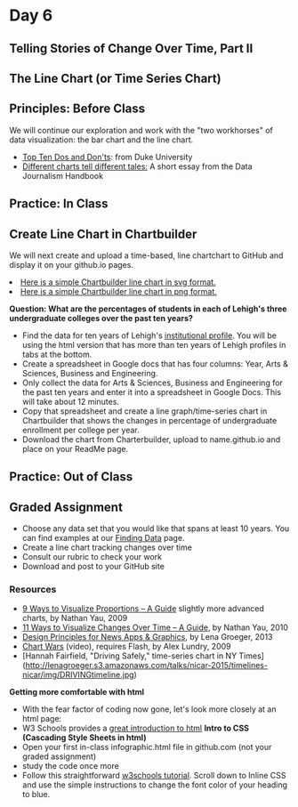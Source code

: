 # Day 6

## Telling Stories of Change Over Time, Part II

## The Line Chart (or Time Series Chart)

## Principles: Before Class

We will continue our exploration and work with the "two workhorses" of data visualization: the bar chart and the line chart.
<ul>
<li><a href=http://guides.library.duke.edu/datavis/topten>Top Ten Dos and Don'ts</a>: from Duke University</l1>
<li><a href="http://datajournalismhandbook.org/1.0/en/delivering_data_6.html">Different charts tell different tales:</a> A short essay from the Data Journalism Handbook</li>
</ul>


## Practice: In Class
## Create Line Chart in Chartbuilder

We will next create and upload a time-based, line chartchart to GitHub and display it on your github.io pages.

<li><a href="http://jacklule.github.io/pages/SVGtest.html">Here is a simple Chartbuilder line chart in svg format.</a></li>
<li><a href="http://jacklule.github.io/pages/PNGtest.html">Here is a simple Chartbuilder line chart in png format.</a></li>

**Question: What are the percentages of students in each of Lehigh's three undergraduate colleges over the past ten years?**
- Find the data for ten years of Lehigh's [institutional profile](http://www.lehigh.edu/~oir/profiles/profile.htm). You will be using the html version that has more than ten years of Lehigh profiles in tabs at the bottom.
- Create a spreadsheet in Google docs that has four columns: Year, Arts & Sciences, Business and Engineering.
- Only collect the data for Arts & Sciences, Business and Engineering for the past ten years and enter it into a spreadsheet in Google Docs. This will take about 12 minutes.
- Copy that spreadsheet and create a line graph/time-series chart in Chartbuilder that shows the changes in percentage of undergraduate enrollment per college per year. 
- Download the chart from Charterbuilder, upload to name.github.io and place on your ReadMe page.

## Practice: Out of Class
## Graded Assignment
- Choose any data set that you would like that spans at least 10 years. You can find examples at our [Finding Data](https://github.com/jacklule/DataViz-Syllabus/blob/master/Finding%20Data.md) page.
- Create a line chart tracking changes over time
- Consult our rubric to check your work
- Download and post to your GitHub site

### Resources
- [9 Ways to Visualize Proportions – A Guide](http://flowingdata.com/2009/11/25/9-ways-to-visualize-proportions-a-guide/) slightly more advanced charts, by Nathan Yau, 2009
- [11 Ways to Visualize Changes Over Time – A Guide](http://flowingdata.com/2010/01/07/11-ways-to-visualize-changes-over-time-a-guide/), by Nathan Yau, 2010
- [Design Principles for News Apps & Graphics](http://www.propublica.org/nerds/item/design-principles-for-news-apps-graphics), by Lena Groeger, 2013
- [Chart Wars](http://www.targetpointconsulting.com/ToThePoint/2010/01/05/chart-wars) (video), requires Flash, by Alex Lundry, 2009
- [Hannah Fairfield, "Driving Safely," time-series chart in NY Times]
(http://lenagroeger.s3.amazonaws.com/talks/nicar-2015/timelines-nicar/img/DRIVINGtimeline.jpg)

**Getting more comfortable with html**
- With the fear factor of coding now gone, let's look more closely at an html page:
- W3 Schools provides a [great introduction to html](http://www.w3schools.com/html/html_intro.asp)
**Intro to CSS (Cascading Style Sheets in html)**
- Open your first in-class infographic.html file in github.com (not your graded assignment)
- study the code once more
- Follow this straightforward [w3schools tutorial](http://www.w3schools.com/html/html_css.asp). Scroll down to Inline CSS and use the simple instructions to change the font color of your heading to blue.
